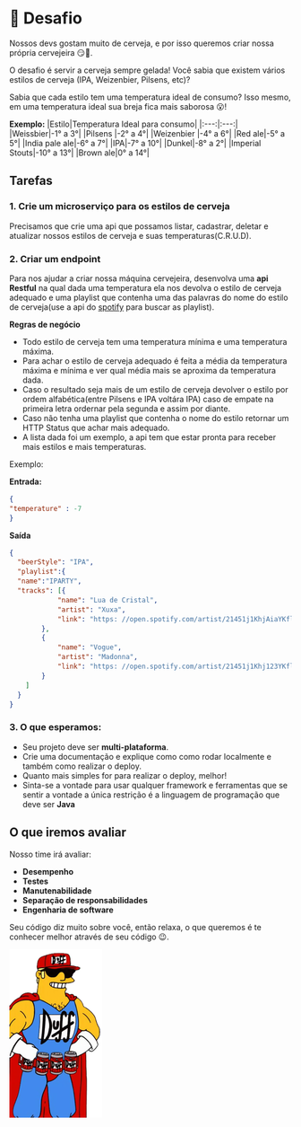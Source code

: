 # :beer: Desafio

Nossos devs gostam muito de cerveja, e por isso queremos criar nossa própria cervejeira :smirk::beer:. 

O desafio é servir a cerveja sempre gelada! Você sabia que existem vários estilos de cerveja (IPA, Weizenbier, Pilsens, etc)? 

Sabia que cada estilo tem uma temperatura ideal de consumo? Isso mesmo, em uma temperatura ideal sua breja fica mais saborosa :open_mouth:! 

**Exemplo:**
|Estilo|Temperatura Ideal para consumo|
|:---:|:---:|
|Weissbier|-1° a 3°|
|Pilsens |-2° a 4°|
|Weizenbier |-4° a 6°|
|Red ale|-5° a 5°|
|India pale ale|-6° a 7°|
|IPA|-7° a 10°|
|Dunkel|-8° a 2°|
|Imperial Stouts|-10° a 13°|
|Brown ale|0° a 14°|


## Tarefas

### 1. Crie um microserviço para os estilos de cerveja

Precisamos que crie uma api que possamos listar, cadastrar, deletar e atualizar nossos estilos de cerveja e suas temperaturas(C.R.U.D).


### 2. Criar um endpoint

Para nos ajudar a criar nossa máquina cervejeira, desenvolva uma **api Restful** na qual dada uma temperatura ela nos devolva o estilo de cerveja adequado e uma playlist que contenha uma das palavras do nome do estilo de cerveja(use a api do [spotify](https://developer.spotify.com/documentation/web-api/) para buscar as playlist). 

**Regras de negócio** 

* Todo estilo de cerveja tem uma temperatura mínima e uma temperatura máxima.
* Para achar o estilo de cerveja adequado é feita  a média da temperatura máxima e mínima e ver qual média mais se aproxima da temperatura dada.
* Caso o resultado seja mais de um estilo de cerveja devolver o estilo por ordem alfabética(entre Pilsens e IPA voltára IPA) caso de empate na primeira letra ordernar pela segunda e assim por diante.
* Caso não tenha uma playlist que contenha o nome do estilo retornar um HTTP Status que achar mais adequado.
* A lista dada foi um exemplo, a api tem que estar pronta para receber mais estilos e mais temperaturas.


Exemplo:

**Entrada:**
```json
{
"temperature" : -7
}
```
**Saída**
```json
{
  "beerStyle": "IPA",
  "playlist":{	
  "name":"IPARTY",
  "tracks": [{
			"name": "Lua de Cristal",
			"artist": "Xuxa",
			"link": "https: //open.spotify.com/artist/21451j1KhjAiaYKflxBjr1"
		},
		{
			"name": "Vogue",
			"artist": "Madonna",
			"link": "https: //open.spotify.com/artist/21451j1Khj123YKflxBjr1"
		}
	]
  }
}
```



### 3. O que esperamos:

* Seu projeto deve ser **multi-plataforma**.
* Crie uma documentação e explique como como rodar localmente e também como realizar o deploy.
* Quanto mais simples for para realizar o deploy, melhor!
* Sinta-se a vontade para usar qualquer framework e ferramentas que se sentir a vontade a única restrição é a linguagem de programação que deve ser **Java**

## O que iremos avaliar

Nosso time irá avaliar:
- **Desempenho**
- **Testes**
- **Manutenabilidade**
- **Separação de responsabilidades**
- **Engenharia de software**

Seu código diz muito sobre você, então relaxa, o que queremos é te conhecer melhor através de seu código :wink:.

![](./duff_man.png)
